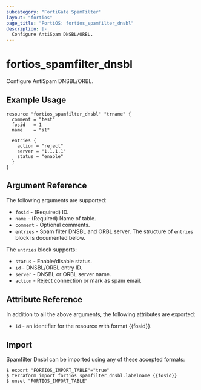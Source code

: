 ```yaml
---
subcategory: "FortiGate SpamFilter"
layout: "fortios"
page_title: "FortiOS: fortios_spamfilter_dnsbl"
description: |-
  Configure AntiSpam DNSBL/ORBL.
---
```


# fortios_spamfilter_dnsbl
Configure AntiSpam DNSBL/ORBL.

## Example Usage

```hcl
resource "fortios_spamfilter_dnsbl" "trname" {
  comment = "test"
  fosid   = 1
  name    = "s1"

  entries {
    action = "reject"
    server = "1.1.1.1"
    status = "enable"
  }
}
```

## Argument Reference

The following arguments are supported:

* `fosid` - (Required) ID.
* `name` - (Required) Name of table.
* `comment` - Optional comments.
* `entries` - Spam filter DNSBL and ORBL server. The structure of `entries` block is documented below.

The `entries` block supports:

* `status` - Enable/disable status.
* `id` - DNSBL/ORBL entry ID.
* `server` - DNSBL or ORBL server name.
* `action` - Reject connection or mark as spam email.


## Attribute Reference

In addition to all the above arguments, the following attributes are exported:
* `id` - an identifier for the resource with format {{fosid}}.

## Import

Spamfilter Dnsbl can be imported using any of these accepted formats:
```
$ export "FORTIOS_IMPORT_TABLE"="true"
$ terraform import fortios_spamfilter_dnsbl.labelname {{fosid}}
$ unset "FORTIOS_IMPORT_TABLE"
```
